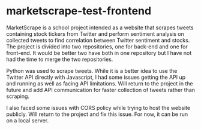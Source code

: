 # marketscrape-test-frontend
MarketScrape is a school project intended as a website that scrapes tweets containing stock tickers from Twitter and perform sentiment analysis on collected tweets to find correlation between Twitter sentiment and stocks. The project is divided into two repositories, one for back-end and one for front-end. It would be better two have both in one repository but I have not had the time to merge the two repositories.

Python was used to scrape tweets. While it is a better idea to use the Twitter API directly with Javascript, I had some issues getting the API up and running as well as facing API limitations. Will return to the project in the future and add API communication for faster collection of tweets rather than scraping. 

I also faced some issues with CORS policy while trying to host the website publicly. Will return to the project and fix this issue. For now, it can be run on a local server.
